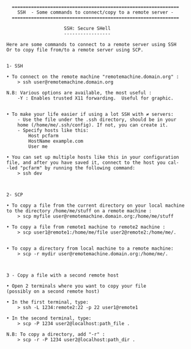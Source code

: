       =============================================================
        SSH  - Some commands to connect/copy to a remote server -
      =============================================================
    
                         SSH: Secure SHell 
                         -----------------

    Here are some commands to connect to a remote server using SSH
    Or to copy file from/to a remote server using SCP.
    

    1- SSH 
        
    • To connect on the remote machine "remotemachine.domain.org" :
        > ssh user@remotemachine.domain.org

    N.B: Various options are available, the most useful :
        -Y : Enables trusted X11 forwarding.  Useful for graphic.


    • To make your life easier if using a lot SSH with ≠ servers: 
        - Use the file under the .ssh directory, should be in your 
        home (/home/me/.ssh/config). If not, you can create it.
        - Specify hosts like this: 
            Host pcfarm
            HostName example.com
            User me
        
    • You can set up multiple hosts like this in your configuration 
    file, and after you have saved it, connect to the host you cal-
    -led "pcfarm" by running the following command:
        > ssh dev



    2- SCP

    • To copy a file from the current directory on your local machine 
    to the directory /home/me/stuff on a remote machine : 
        > scp myfile user@remotemachine.domain.org:/home/me/stuff
    
    • To copy a file from remote1 machine to remote2 machine :
        > scp user1@remote1:/home/me/file user2@remote2:/home/me/.
    
    
    • To copy a directory from local machine to a remote machine:
        > scp -r mydir user@remotemachine.domain.org:/home/me/.

    

    3 - Copy a file with a second remote host

    • Open 2 terminals where you want to copy your file 
    (possibly on a second remote host)
    
    • In the first terminal, type:
        > ssh -L 1234:remote2:22 -p 22 user1@remote1
    
    • In the second terminal, type:
        > scp -P 1234 user2@localhost:path_file .

    N.B: To copy a directory, add "-r" :
        > scp -r -P 1234 user2@localhost:path_dir .












